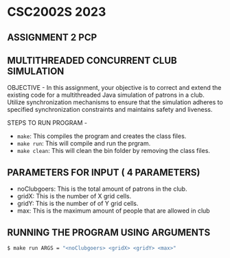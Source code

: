 # CSC2002S 2023
## ASSIGNMENT 2 PCP
## MULTITHREADED CONCURRENT CLUB SIMULATION

OBJECTIVE - In this assignment, your objective is to correct and extend the existing code for a multithreaded Java simulation of patrons in a club. Utilize synchronization mechanisms to ensure that the simulation adheres to specified synchronization constraints and maintains safety and liveness.

STEPS TO RUN PROGRAM - 
* ```make```: This compiles the program and creates the class files.
* ```make run```: This will compile and run the prgram.
* ```make clean```: This will clean the bin folder by removing the class files.

## PARAMETERS FOR INPUT ( 4 PARAMETERS)
* noClubgoers: This is the total amount of patrons in the club.
* gridX: This is the number of X grid cells.
* gridY: This is the number of of Y grid cells.
* max: This is the maximum amount of people that are allowed in club

## RUNNING THE PROGRAM USING ARGUMENTS
```bash
$ make run ARGS = "<noClubgoers> <gridX> <gridY> <max>"
```

